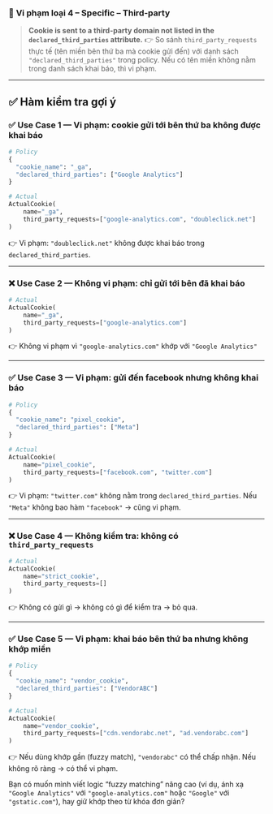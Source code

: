 ### 📌 **Vi phạm loại 4 – Specific – Third-party**

> **Cookie is sent to a third-party domain not listed in the `declared_third_parties` attribute.**
> 👉 So sánh `third_party_requests` thực tế (tên miền bên thứ ba mà cookie gửi đến) với danh sách `"declared_third_parties"` trong policy. Nếu có tên miền không nằm trong danh sách khai báo, thì vi phạm.

---

## ✅ **Hàm kiểm tra gợi ý**

### ✅ Use Case 1 — Vi phạm: cookie gửi tới bên thứ ba không được khai báo

```python
# Policy
{
  "cookie_name": "_ga",
  "declared_third_parties": ["Google Analytics"]
}

# Actual
ActualCookie(
    name="_ga",
    third_party_requests=["google-analytics.com", "doubleclick.net"]
)
```

👉 Vi phạm: `"doubleclick.net"` không được khai báo trong `declared_third_parties`.

---

### ❌ Use Case 2 — Không vi phạm: chỉ gửi tới bên đã khai báo

```python
# Actual
ActualCookie(
    name="_ga",
    third_party_requests=["google-analytics.com"]
)
```

👉 Không vi phạm vì `"google-analytics.com"` khớp với `"Google Analytics"`

---

### ✅ Use Case 3 — Vi phạm: gửi đến facebook nhưng không khai báo

```python
# Policy
{
  "cookie_name": "pixel_cookie",
  "declared_third_parties": ["Meta"]
}

# Actual
ActualCookie(
    name="pixel_cookie",
    third_party_requests=["facebook.com", "twitter.com"]
)
```

👉 Vi phạm: `"twitter.com"` không nằm trong `declared_third_parties`. Nếu `"Meta"` không bao hàm `"facebook"` → cũng vi phạm.

---

### ❌ Use Case 4 — Không kiểm tra: không có `third_party_requests`

```python
# Actual
ActualCookie(
    name="strict_cookie",
    third_party_requests=[]
)
```

👉 Không có gửi gì → không có gì để kiểm tra → bỏ qua.

---

### ✅ Use Case 5 — Vi phạm: khai báo bên thứ ba nhưng không khớp miền

```python
# Policy
{
  "cookie_name": "vendor_cookie",
  "declared_third_parties": ["VendorABC"]
}

# Actual
ActualCookie(
    name="vendor_cookie",
    third_party_requests=["cdn.vendorabc.net", "ad.vendorabc.com"]
)
```

👉 Nếu dùng khớp gần (fuzzy match), `"vendorabc"` có thể chấp nhận. Nếu không rõ ràng → có thể vi phạm.

Bạn có muốn mình viết logic “fuzzy matching” nâng cao (ví dụ, ánh xạ `"Google Analytics"` với `"google-analytics.com"` hoặc `"Google"` với `"gstatic.com"`), hay giữ khớp theo từ khóa đơn giản?
